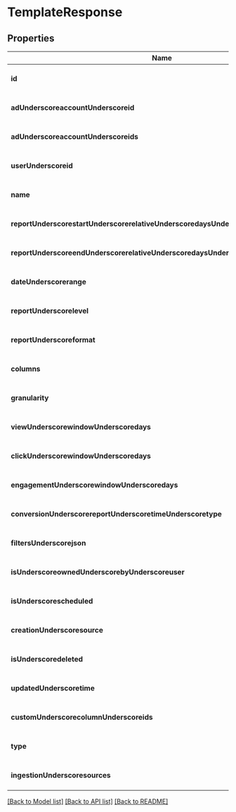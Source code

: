 # TemplateResponse

## Properties
Name | Type | Description | Notes
------------ | ------------- | ------------- | -------------
**id** | **string** |  | [optional] [default to null]
**adUnderscoreaccountUnderscoreid** | **string** |  | [optional] [default to null]
**adUnderscoreaccountUnderscoreids** | **array[string]** |  | [optional] [default to null]
**userUnderscoreid** | **string** |  | [optional] [default to null]
**name** | **string** |  | [optional] [default to null]
**reportUnderscorestartUnderscorerelativeUnderscoredaysUnderscoreinUnderscorepast** | **integer** |  | [optional] [default to null]
**reportUnderscoreendUnderscorerelativeUnderscoredaysUnderscoreinUnderscorepast** | **integer** |  | [optional] [default to null]
**dateUnderscorerange** | [**TemplateResponseDateRange**](TemplateResponseDateRange.md) |  | [optional] [default to null]
**reportUnderscorelevel** | [**MetricsReportingLevel**](MetricsReportingLevel.md) |  | [optional] [default to null]
**reportUnderscoreformat** | [**DataOutputFormat**](DataOutputFormat.md) |  | [optional] [default to null]
**columns** | **array[string]** |  | [optional] [default to null]
**granularity** | [**Granularity**](Granularity.md) |  | [optional] [default to null]
**viewUnderscorewindowUnderscoredays** | **integer** |  | [optional] [default to null]
**clickUnderscorewindowUnderscoredays** | **integer** |  | [optional] [default to null]
**engagementUnderscorewindowUnderscoredays** | **integer** |  | [optional] [default to null]
**conversionUnderscorereportUnderscoretimeUnderscoretype** | **string** |  | [optional] [default to null]
**filtersUnderscorejson** | **string** |  | [optional] [default to null]
**isUnderscoreownedUnderscorebyUnderscoreuser** | **boolean** |  | [optional] [default to null]
**isUnderscorescheduled** | **boolean** |  | [optional] [default to null]
**creationUnderscoresource** | **string** |  | [optional] [default to null]
**isUnderscoredeleted** | **boolean** |  | [optional] [default to null]
**updatedUnderscoretime** | **integer** |  | [optional] [default to null]
**customUnderscorecolumnUnderscoreids** | **array[string]** |  | [optional] [default to null]
**type** | **string** |  | [optional] [default to null]
**ingestionUnderscoresources** | **array[string]** |  | [optional] [default to null]

[[Back to Model list]](../README.md#documentation-for-models) [[Back to API list]](../README.md#documentation-for-api-endpoints) [[Back to README]](../README.md)


